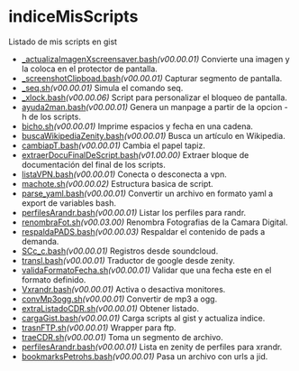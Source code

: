 # indiceMisScripts
Listado de mis scripts en gist

* [_actualizaImagenXscreensaver.bash](https://gist.github.com/petrohs/d9efeffb5ccd3a64d113b0da63bd3b91)_(v00.00.01)_ Convierte una imagen y la coloca en el protector de pantalla.
* [_screenshotClipboad.bash](https://gist.github.com/petrohs/5a166cff1908b1d023d6c669545ada60)_(v00.00.01)_ Capturar segmento de pantalla.
* [_seq.sh](https://gist.github.com/petrohs/10cc446b20120cc37bff495f933a6f1b)_(v00.00.01)_ Simula el comando seq.
* [_xlock.bash](https://gist.github.com/petrohs/ad8e28781bcf19e70d1adcfb9d32ac9c)_(v00.00.06)_ Script para personalizar el bloqueo de pantalla.
* [ayuda2man.bash](https://gist.github.com/petrohs/0c13ad768ec3b456b0ef061ce52873a2)_(v00.00.01)_ Genera un manpage a partir de la opcion -h de los scripts.
* [bicho.sh](https://gist.github.com/petrohs/ddda6020170d264bff0ccf042c18dc16)_(v00.00.01)_ Imprime espacios y fecha en una cadena.
* [buscaWikipediaZenity.bash](https://gist.github.com/petrohs/41689739271babf0646f5c0bac035dd5)_(v00.00.01)_ Busca un artículo en Wikipedia.
* [cambiapT.bash](https://gist.github.com/petrohs/5fd4c2103231d1c7751de6a0d464d7c3)_(v00.00.01)_ Cambia el papel tapiz.
* [extraerDocuFinalDeScript.bash](https://gist.github.com/petrohs/014f6446a4b5d76f73f365b5c2571bc5)_(v01.00.00)_ Extraer bloque de documentación del final de los scripts.
* [listaVPN.bash](https://gist.github.com/petrohs/acc6861d3281816f2629a556c327560f)_(v00.00.01)_ Conecta o desconecta a vpn.
* [machote.sh](https://gist.github.com/petrohs/b8e42bd4ddc33cc25012e54dbda9ad24)_(v00.00.02)_ Estructura basica de script.
* [parse_yaml.bash](https://gist.github.com/petrohs/3970ba4e84843d727b948be9fffcd245)_(v00.00.01)_ Convertir un archivo en formato yaml a export de variables bash.
* [perfilesArandr.bash](https://gist.github.com/petrohs/564a5fed77ea5b61202636c8ff89d74f)_(v00.00.01)_ Listar los perfiles para randr.
* [renombraFot.sh](https://gist.github.com/petrohs/650eafe7c982dd6db9e88bbf92284fc1)_(v00.03.00)_ Renombra Fotografias de la Camara Digital.
* [respaldaPADS.bash](https://gist.github.com/petrohs/17c6ac44da7cf06a88f66762da887795)_(v00.00.03)_ Respaldar el contenido de pads a demanda.
* [SCc_c.bash](https://gist.github.com/petrohs/d83aafd2539a90bc32f4b5ae679d6494)_(v00.00.01)_ Registros desde soundcloud.
* [transl.bash](https://gist.github.com/petrohs/fe75237e1af9fe688a3dcd1621e1003a)_(v00.00.01)_ Traductor de google desde zenity.
* [validaFormatoFecha.sh](https://gist.github.com/petrohs/b8443f35f2d98c44b37481e72f51cba8)_(v00.00.01)_ Validar que una fecha este en el formato definido.
* [Vxrandr.bash](https://gist.github.com/petrohs/0e7aaaf3e02756dfb3d0c4e8b0d327b0)_(v00.00.01)_ Activa o desactiva monitores.
* [convMp3ogg.sh](https://gist.github.com/petrohs/ad92b23fae289a19550d3554977ec092)_(v00.00.01)_ Convertir de mp3 a ogg.
* [extraListadoCDR.sh](https://gist.github.com/petrohs/a3c30786a54513c64b2d60540180f2fe)_(v00.00.01)_ Obtener listado.
* [cargaGist.bash](https://gist.github.com/38690ff34414562501d95e937246ba8e)_(v00.00.01)_ Carga scripts al gist y actualiza indice.
* [trasnFTP.sh](https://gist.github.com/d1f806a847f3eaef15640cd473098a77)_(v00.00.01)_ Wrapper para ftp.
* [traeCDR.sh](https://gist.github.com/adce093d00de317ebce3ab6415c5d90f)_(v00.00.01)_ Toma un segmento de archivo.
* [perfilesArandr.bash](https://gist.github.com/67574f1bcb062de2f252c4de1d4f94d4)_(v00.00.01)_ Lista en zenity de perfiles para xrandr.
* [bookmarksPetrohs.bash](https://gist.github.com/dcf00d953b03e04a712914e1e5f81f06)_(v00.00.01)_ Pasa un archivo con urls a jid.
